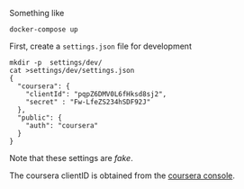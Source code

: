 

Something like

```
docker-compose up
```

First, create a `settings.json` file for development
```
mkdir -p  settings/dev/
cat >settings/dev/settings.json
{
  "coursera": {
    "clientId": "pqpZ6DMV0L6fHksd8sj2",
    "secret" : "Fw-LfeZS234hSDF92J"
  },
  "public": {
    "auth": "coursera"
  }
}
```

Note that these settings are *fake*.

The coursera clientID is obtained from the
[coursera console](https://accounts.coursera.org/console).
